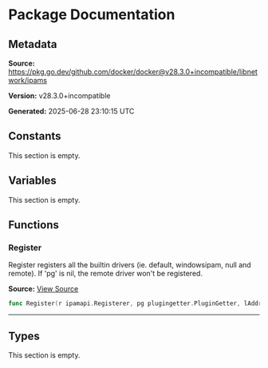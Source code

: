 # Package Documentation

## Metadata

**Source:** https://pkg.go.dev/github.com/docker/docker@v28.3.0+incompatible/libnetwork/ipams

**Version:** v28.3.0+incompatible

**Generated:** 2025-06-28 23:10:15 UTC

## Constants

This section is empty.

## Variables

This section is empty.

## Functions

### Register

Register registers all the builtin drivers (ie. default, windowsipam, null
and remote). If 'pg' is nil, the remote driver won't be registered.

**Source:** [View Source](https://github.com/docker/docker/blob/v28.3.0/libnetwork/ipams/drivers.go#L15)  

```go
func Register(r ipamapi.Registerer, pg plugingetter.PluginGetter, lAddrPools, gAddrPools []*ipamutils.NetworkToSplit) error
```

---

## Types

This section is empty.

